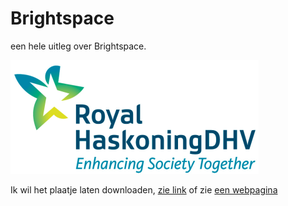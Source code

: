 # Brightspace

een hele uitleg over Brightspace.
<!-- een regel die niet zichtbaar is -->

![Prinscreen brightspace](../Education/Appendices/image001.png)

Ik wil het plaatje laten downloaden, [zie link](../Education/Appendices/image001.png) of zie [een webpagina](https://brightspace.tudelft.nl/d2l/home/6647)